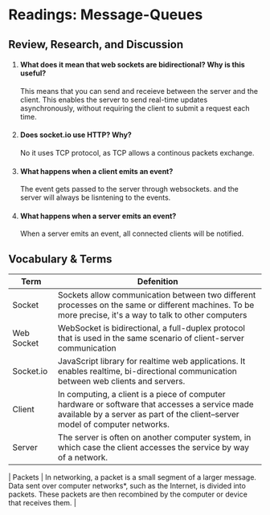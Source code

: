 # Readings: Message-Queues

## Review, Research, and Discussion

1. #### What does it mean that web sockets are bidirectional? Why is this useful?

   This means that you can send and receieve between the server and the client. This enables the server to send real-time updates asynchronously, without requiring the client to submit a request each time.

2. #### Does socket.io use HTTP? Why?

   No it uses TCP protocol, as TCP allows a continous packets exchange.

3. #### What happens when a client emits an event?

   The event gets passed to the server through websockets. and the server will always be lisntening to the events.

4. #### What happens when a server emits an event?

   When a server emits an event, all connected clients will be notified.

## Vocabulary & Terms

| Term       | Defenition                                                                                                                                                                     |
| ---------- | ------------------------------------------------------------------------------------------------------------------------------------------------------------------------------ |
| Socket     | Sockets allow communication between two different processes on the same or different machines. To be more precise, it's a way to talk to other computers                       |
| Web Socket | WebSocket is bidirectional, a full-duplex protocol that is used in the same scenario of client-server communication                                                            |
| Socket.io  | JavaScript library for realtime web applications. It enables realtime, bi-directional communication between web clients and servers.                                           |
| Client     | In computing, a client is a piece of computer hardware or software that accesses a service made available by a server as part of the client–server model of computer networks. |
| Server     | The server is often on another computer system, in which case the client accesses the service by way of a network.                                                             |

| Packets | In networking, a packet is a small segment of a larger message. Data sent over computer networks\*, such as the Internet, is divided into packets. These packets are then recombined by the computer or device that receives them. |

